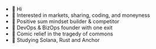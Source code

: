 - 👋 Hi
- 👀 Interested in markets, sharing, coding, and moneyness
- 🎯 Positive sum mindset builder & competitor
- 📜 DevOps & BizOps founder with one exit
- 💞️ Comic relief in the tragedy of commons
- 🌱 Studying Solana, Rust and Anchor

<!---
autocatalytic/autocatalytic is a ✨ special ✨ repository because its `README.md` (this file) appears on your GitHub profile.
You can click the Preview link to take a look at your changes.
--->
